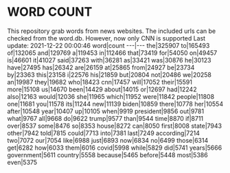 # WORD COUNT
This repository grab words from news websites. The included urls can be checked from the word.db.
However, now only CNN is supported
Last update: 2021-12-22 00:00:46
word|count
---|---
the|325907
to|165493
of|132065
and|129769
a|119453
in|112466
that|73419
for|54050
on|49457
is|46601
it|41027
said|37263
with|36281
as|33421
was|30876
he|30123
have|27495
has|26342
are|26159
at|25865
from|24927
be|23734
by|23363
this|23158
i|22576
his|21859
but|20804
not|20486
we|20258
an|19987
they|19682
who|18423
cnn|17457
will|17052
their|15591
more|15108
us|14670
been|14429
about|14015
or|12697
had|12242
also|12163
would|12036
she|11965
which|11952
were|11842
people|11808
one|11681
you|11578
its|11244
new|11139
biden|10859
there|10778
her|10554
after|10548
year|10407
up|10105
when|9919
president|9856
out|9781
what|9767
all|9668
do|9622
trump|9577
than|9544
time|8870
if|8711
over|8537
some|8476
so|8353
house|8272
can|8050
first|8008
state|7943
other|7942
told|7815
could|7713
into|7381
last|7249
according|7214
two|7072
our|7054
like|6988
just|6893
now|6834
no|6499
those|6314
get|6282
how|6033
them|6016
covid|5998
while|5829
did|5741
years|5666
government|5611
country|5558
because|5465
before|5448
most|5386
even|5375
